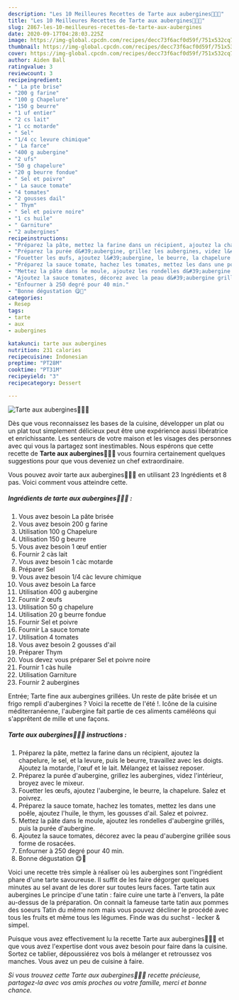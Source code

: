 ```yaml
---
description: "Les 10 Meilleures Recettes de Tarte aux aubergines🍆🍆🍅"
title: "Les 10 Meilleures Recettes de Tarte aux aubergines🍆🍆🍅"
slug: 2867-les-10-meilleures-recettes-de-tarte-aux-aubergines
date: 2020-09-17T04:28:03.225Z
image: https://img-global.cpcdn.com/recipes/decc73f6acf0d59f/751x532cq70/tarte-aux-aubergines🍆🍆🍅-photo-principale-de-la-recette.jpg
thumbnail: https://img-global.cpcdn.com/recipes/decc73f6acf0d59f/751x532cq70/tarte-aux-aubergines🍆🍆🍅-photo-principale-de-la-recette.jpg
cover: https://img-global.cpcdn.com/recipes/decc73f6acf0d59f/751x532cq70/tarte-aux-aubergines🍆🍆🍅-photo-principale-de-la-recette.jpg
author: Aiden Ball
ratingvalue: 3
reviewcount: 3
recipeingredient:
- " La pte brise"
- "200 g farine"
- "100 g Chapelure"
- "150 g beurre"
- "1 uf entier"
- "2 cs lait"
- "1 cc motarde"
- " Sel"
- "1/4 cc levure chimique"
- " La farce"
- "400 g aubergine"
- "2 ufs"
- "50 g chapelure"
- "20 g beurre fondue"
- " Sel et poivre"
- " La sauce tomate"
- "4 tomates"
- "2 gousses dail"
- " Thym"
- " Sel et poivre noire"
- "1 cs huile"
- " Garniture"
- "2 aubergines"
recipeinstructions:
- "Préparez la pâte, mettez la farine dans un récipient, ajoutez la chapelure, le sel, et la levure, puis le beurre, travaillez avec les doigts. Ajoutez la motarde, l&#39;œuf et le lait. Mélangez et laissez reposer."
- "Préparez la purée d&#39;aubergine, grillez les aubergines, videz l&#39;intérieur, broyez avec le mixeur."
- "Fouetter les œufs, ajoutez l&#39;aubergine, le beurre, la chapelure. Salez et poivrez."
- "Préparez la sauce tomate, hachez les tomates, mettez les dans une poêle, ajoutez l&#39;huile, le thym, les gousses d&#39;ail. Salez et poivrez."
- "Mettez la pâte dans le moule, ajoutez les rondelles d&#39;aubergine grillés, puis la purée d&#39;aubergine."
- "Ajoutez la sauce tomates, décorez avec la peau d&#39;aubergine grillée sous forme de rosacées."
- "Enfourner à 250 degré pour 40 min."
- "Bonne dégustation 😋🍆"
categories:
- Resep
tags:
- tarte
- aux
- aubergines

katakunci: tarte aux aubergines 
nutrition: 231 calories
recipecuisine: Indonesian
preptime: "PT28M"
cooktime: "PT31M"
recipeyield: "3"
recipecategory: Dessert

---
```



![Tarte aux aubergines🍆🍆🍅](https://img-global.cpcdn.com/recipes/decc73f6acf0d59f/751x532cq70/tarte-aux-aubergines🍆🍆🍅-photo-principale-de-la-recette.jpg)

Dès que vous reconnaissez les bases de la cuisine, développer un plat ou un plat tout simplement délicieux peut être une expérience aussi libératrice et enrichissante. Les senteurs de votre maison et les visages des personnes avec qui vous la partagez sont inestimables. Nous espérons que cette recette de <strong> Tarte aux aubergines🍆🍆🍅 </strong> vous fournira certainement quelques suggestions pour que vous deveniez un chef extraordinaire.

<!--inarticleads1-->

Vous pouvez avoir tarte aux aubergines🍆🍆🍅 en utilisant 23 Ingrédients et 8 pas. Voici comment vous atteindre cette.

##### Ingrédients de tarte aux aubergines🍆🍆🍅 :

1. Vous avez besoin  La pâte brisée
1. Vous avez besoin 200 g farine
1. Utilisation 100 g Chapelure
1. Utilisation 150 g beurre
1. Vous avez besoin 1 œuf entier
1. Fournir 2 càs lait
1. Vous avez besoin 1 càc motarde
1. Préparer  Sel
1. Vous avez besoin 1/4 càc levure chimique
1. Vous avez besoin  La farce
1. Utilisation 400 g aubergine
1. Fournir 2 œufs
1. Utilisation 50 g chapelure
1. Utilisation 20 g beurre fondue
1. Fournir  Sel et poivre
1. Fournir  La sauce tomate
1. Utilisation 4 tomates
1. Vous avez besoin 2 gousses d&#39;ail
1. Préparer  Thym
1. Vous devez vous préparer  Sel et poivre noire
1. Fournir 1 càs huile
1. Utilisation  Garniture
1. Fournir 2 aubergines


Entrée; Tarte fine aux aubergines grillées. Un reste de pâte brisée et un frigo rempli d&#39;aubergines ? Voici la recette de l&#39;été !. Icône de la cuisine méditerranéenne, l&#39;aubergine fait partie de ces aliments caméléons qui s&#39;apprêtent de mille et une façons. 

<!--inarticleads2-->

##### Tarte aux aubergines🍆🍆🍅 instructions :

1. Préparez la pâte, mettez la farine dans un récipient, ajoutez la chapelure, le sel, et la levure, puis le beurre, travaillez avec les doigts. Ajoutez la motarde, l&#39;œuf et le lait. Mélangez et laissez reposer.
1. Préparez la purée d&#39;aubergine, grillez les aubergines, videz l&#39;intérieur, broyez avec le mixeur.
1. Fouetter les œufs, ajoutez l&#39;aubergine, le beurre, la chapelure. Salez et poivrez.
1. Préparez la sauce tomate, hachez les tomates, mettez les dans une poêle, ajoutez l&#39;huile, le thym, les gousses d&#39;ail. Salez et poivrez.
1. Mettez la pâte dans le moule, ajoutez les rondelles d&#39;aubergine grillés, puis la purée d&#39;aubergine.
1. Ajoutez la sauce tomates, décorez avec la peau d&#39;aubergine grillée sous forme de rosacées.
1. Enfourner à 250 degré pour 40 min.
1. Bonne dégustation 😋🍆


Voici une recette très simple à réaliser où les aubergines sont l&#39;ingrédient phare d&#39;une tarte savoureuse. Il suffit de les faire dégorger quelques minutes au sel avant de les dorer sur toutes leurs faces. Tarte tatin aux aubergines Le principe d&#39;une tatin : faire cuire une tarte à l&#39;envers, la pâte au-dessus de la préparation. On connait la fameuse tarte tatin aux pommes des soeurs Tatin du même nom mais vous pouvez décliner le procédé avec tous les fruits et même tous les légumes. Finde was du suchst - lecker &amp; simpel. 

<!--inarticleads1-->

<p>
Puisque vous avez effectivement lu la recette Tarte aux aubergines🍆🍆🍅 et que vous avez l'expertise dont vous avez besoin pour faire dans la cuisine. Sortez ce tablier, dépoussiérez vos bols à mélanger et retroussez vos manches. Vous avez un peu de cuisine à faire.
</p>

<p>
<i>Si vous trouvez cette Tarte aux aubergines🍆🍆🍅 recette précieuse, partagez-la avec vos amis proches ou votre famille, merci et bonne chance.</i>
</p>
